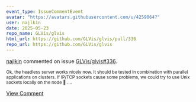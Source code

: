 ```yaml
---
event_type: IssueCommentEvent
avatar: "https://avatars.githubusercontent.com/u/4259064?"
user: najlkin
date: 2025-05-23
repo_name: GLVis/glvis
html_url: https://github.com/GLVis/glvis/pull/336
repo_url: https://github.com/GLVis/glvis
---
```


<a href='https://github.com/najlkin' target='_blank'>najlkin</a> commented on issue <a href='https://github.com/GLVis/glvis/pull/336' target='_blank'>GLVis/glvis#336</a>.

<small>Ok, the headless server works nicely now. It should be tested in combination with parallel applications on clusters. If IP/TCP sockets cause some problems, we could try to use Unix sockets locally on the node 🤔 ....</small>

<a href='https://github.com/GLVis/glvis/pull/336' target='_blank'>View Comment</a>